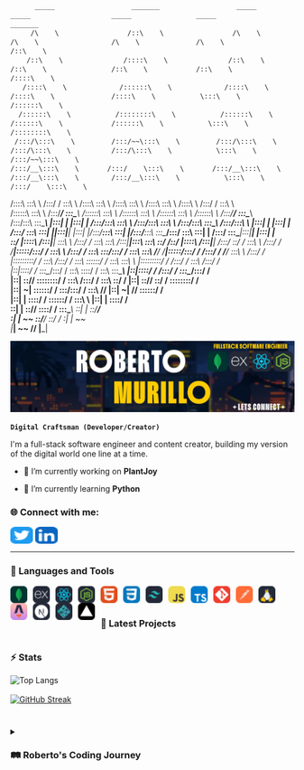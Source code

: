 

          _____                   _______                   _____                    _____                    _____                _____                   _______                 
         /\    \                 /::\    \                 /\    \                  /\    \                  /\    \              /\    \                 /::\    \                
        /::\    \               /::::\    \               /::\    \                /::\    \                /::\    \            /::\    \               /::::\    \               
       /::::\    \             /::::::\    \             /::::\    \              /::::\    \              /::::\    \           \:::\    \             /::::::\    \              
      /::::::\    \           /::::::::\    \           /::::::\    \            /::::::\    \            /::::::\    \           \:::\    \           /::::::::\    \             
     /:::/\:::\    \         /:::/~~\:::\    \         /:::/\:::\    \          /:::/\:::\    \          /:::/\:::\    \           \:::\    \         /:::/~~\:::\    \            
    /:::/__\:::\    \       /:::/    \:::\    \       /:::/__\:::\    \        /:::/__\:::\    \        /:::/__\:::\    \           \:::\    \       /:::/    \:::\    \           
   /::::\   \:::\    \     /:::/    / \:::\    \     /::::\   \:::\    \      /::::\   \:::\    \      /::::\   \:::\    \          /::::\    \     /:::/    / \:::\    \          
  /::::::\   \:::\    \   /:::/____/   \:::\____\   /::::::\   \:::\    \    /::::::\   \:::\    \    /::::::\   \:::\    \        /::::::\    \   /:::/____/   \:::\____\         
 /:::/\:::\   \:::\____\ |:::|    |     |:::|    | /:::/\:::\   \:::\ ___\  /:::/\:::\   \:::\    \  /:::/\:::\   \:::\____\      /:::/\:::\    \ |:::|    |     |:::|    |        
/:::/  \:::\   \:::|    ||:::|____|     |:::|    |/:::/__\:::\   \:::|    |/:::/__\:::\   \:::\____\/:::/  \:::\   \:::|    |    /:::/  \:::\____\|:::|____|     |:::|    |        
\::/   |::::\  /:::|____| \:::\    \   /:::/    / \:::\   \:::\  /:::|____|\:::\   \:::\   \::/    /\::/   |::::\  /:::|____|   /:::/    \::/    / \:::\    \   /:::/    /         
 \/____|:::::\/:::/    /   \:::\    \ /:::/    /   \:::\   \:::\/:::/    /  \:::\   \:::\   \/____/  \/____|:::::\/:::/    /   /:::/    / \/____/   \:::\    \ /:::/    /          
       |:::::::::/    /     \:::\    /:::/    /     \:::\   \::::::/    /    \:::\   \:::\    \            |:::::::::/    /   /:::/    /             \:::\    /:::/    /           
       |::|\::::/    /       \:::\__/:::/    /       \:::\   \::::/    /      \:::\   \:::\____\           |::|\::::/    /   /:::/    /               \:::\__/:::/    /            
       |::| \::/____/         \::::::::/    /         \:::\  /:::/    /        \:::\   \::/    /           |::| \::/____/    \::/    /                 \::::::::/    /             
       |::|  ~|                \::::::/    /           \:::\/:::/    /          \:::\   \/____/            |::|  ~|           \/____/                   \::::::/    /              
       |::|   |                 \::::/    /             \::::::/    /            \:::\    \                |::|   |                                      \::::/    /               
       \::|   |                  \::/____/               \::::/    /              \:::\____\               \::|   |                                       \::/____/                
        \:|   |                   ~~                      \::/____/                \::/    /                \:|   |                                        ~~                      
         \|___|                                            ~~                       \/____/                  \|___|                                                                
                                                                                                                                                                                   



![Banner](https://github.com/rcm-webdev/rcm-webdev/raw/main/banner-2.webp)

**`Digital Craftsman (Developer/Creator)`**

I'm a full-stack software engineer and content creator, building my version of the digital world one line at a time. 

- 🔭 I’m currently working on **PlantJoy**

- 🌱 I’m currently learning **Python**

<h3 align="left"> 🌐 Connect with me:</h3>
<p align="left">
<!-- <a href="https://dev.to/rcmwebdev" target="blank"><img align="center" src="https://github.com/rcm-webdev/rcm-webdev/blob/main/skill-icons--devto-dark.svg" alt="rcmwebdev" height="30" width="40" /></a> -->
<a href="https://twitter.com/rcmwdev" target="blank"><img align="center" src="https://github.com/rcm-webdev/rcm-webdev/blob/main/skill-icons--twitter(1).svg" alt="rcmwdev" height="30" width="40" /></a>
<a href="https://linkedin.com/in/roberto-c-murillo" target="blank"><img align="center" src="https://github.com/rcm-webdev/rcm-webdev/blob/main/skill-icons--linkedin.svg" alt="roberto-c-murillo" height="30" width="40" /></a>
<!-- <a href="https://hashnode.com/@rcmwdev" target="blank"><img align="center" src="https://github.com/rcm-webdev/rcm-webdev/blob/main/logos--hashnode-icon.svg" alt="@rcmwdev" height="30" width="40" /></a> -->
</p>



---

### 🧰 Languages and Tools

<img align="left" alt="MongoDB" width="30px" style="padding-right:10px;" src="https://github.com/rcm-webdev/rcm-webdev/blob/main/skill-icons--mongodb.svg"/>
<img align="left" alt="Express" width="30px" style="padding-right:10px;" src="https://github.com/rcm-webdev/rcm-webdev/blob/main/skill-icons--expressjs-dark.svg" />
<img align="left" alt="React" width="30px" style="padding-right:10px;" src="https://github.com/rcm-webdev/rcm-webdev/blob/main/skill-icons--react-dark.svg" />
<img align="left" alt="Node" width="30px" style="padding-right:10px;" src="https://github.com/rcm-webdev/rcm-webdev/blob/main/skill-icons--nodejs-dark.svg" />
<img align="left" alt="HTML" width="30px" style="padding-right:10px;" src="https://github.com/rcm-webdev/rcm-webdev/blob/main/skill-icons--html.svg" />
<img align="left" alt="CSS" width="30px" style="padding-right:10px;" src="https://github.com/rcm-webdev/rcm-webdev/blob/main/skill-icons--css.svg" />
<img align="left" alt="Tailwind CSS" width="30px" style="padding-right:10px;" src="https://github.com/rcm-webdev/rcm-webdev/blob/main/skill-icons--tailwindcss-dark.svg" />
<img align="left" alt="JavaScript" width="30px" style="padding-right:10px;" src="https://github.com/rcm-webdev/rcm-webdev/blob/main/skill-icons--javascript.svg" />
<img align="left" alt="TypeScript" width="30px" style="padding-right:10px;" src="https://github.com/rcm-webdev/rcm-webdev/blob/main/skill-icons--typescript.svg" />
<img align="left" alt="Git" width="30px" style="padding-right:10px;" src="https://github.com/rcm-webdev/rcm-webdev/blob/main/skill-icons--git.svg" />
<img align="left" alt="Postman" width="30px" style="padding-right:10px;" src="https://github.com/rcm-webdev/rcm-webdev/blob/main/skill-icons--postman.svg" />
<img align="left" alt="Linux" width="30px" style="padding-right:10px;" src="https://github.com/rcm-webdev/rcm-webdev/blob/main/skill-icons--linux-dark.svg" />
<img align="left" alt="Astro" width="30px" style="padding-right:10px;" src="https://github.com/rcm-webdev/rcm-webdev/blob/main/skill-icons--astro.svg" />
<img align="left" alt="NextJs" width="30px" style="padding-right:10px;" src="https://github.com/rcm-webdev/rcm-webdev/blob/main/skill-icons--nextjs-dark.svg" />
<img align="left" alt="Netlify" width="30px" style="padding-right:10px;" src="https://github.com/rcm-webdev/rcm-webdev/blob/main/skill-icons--netlify-dark.svg" />
<img align="left" alt="Vercel" width="30px" style="padding-right:10px;" src="https://github.com/rcm-webdev/rcm-webdev/blob/main/skill-icons--vercel-dark.svg" />

<br />

#

### 📂 Latest Projects


#

### ⚡ Stats


![Top Langs](https://github-readme-stats.vercel.app/api/top-langs/?username=rcm-webdev&layout=compact&theme=tokyonight) <br/> <br/> [![GitHub Streak](https://streak-stats.demolab.com/?user=rcm-webdev&theme=tokyonight)](https://git.io/streak-stats)

#

<details>
 <summary><h3>🛤️ Roberto's Coding Journey</h3></summary>
 

 
[twitter]: https://twitter.com/rcmwdev
[linkedin]: https://www.linkedin.com/in/roberto-c-murillo/
